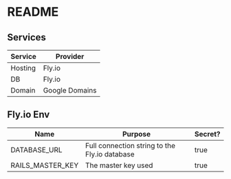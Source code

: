 # README

## Services

| Service | Provider       |
| ------- | -------------- |
| Hosting | Fly.io         |
| DB      | Fly.io         |
| Domain  | Google Domains |

## Fly.io Env

| Name             | Purpose                                       | Secret? |
| ---------------- | --------------------------------------------- | ------- |
| DATABASE_URL     | Full connection string to the Fly.io database | true    |
| RAILS_MASTER_KEY | The master key used                           | true    |
